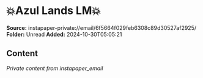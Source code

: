 # 💥Azul Lands LM💥

**Source:** instapaper-private://email/6f5664f029feb6308c89d30527af2925/
**Folder:** Unread
**Added:** 2024-10-30T05:05:21




## Content
*Private content from instapaper_email*
